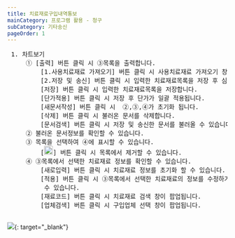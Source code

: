 ```yaml
---
title: 치료재료구입내역통보
mainCategory: 프로그램 활용 - 청구
subCategory: 기타송신
pageOrder: 1
---
```

<pre>
 <t2><bold>1. 차트보기</bold></t2>
     ① [출력] 버튼 클릭 시 ③목록을 출력합니다.
         [1.사용치료재료 가져오기] 버튼 클릭 시 사용치료재료 가져오기 창이 팝업합니다.
         [2.저장 및 송신] 버튼 클릭 시 입력한 치료재료목록을 저장 후 심평원에 송신을 진행합니다.
         [저장] 버튼 클릭 시 입력한 치료재료목록을 저장합니다.
         [단가적용] 버튼 클릭 시 저장 후 단가가 일괄 적용됩니다.
         [새문서작성] 버튼 클릭 시  ②,③,④가 초기화 됩니다.
         [삭제] 버튼 클릭 시 불러온 문서를 삭제합니다.
         [문서검색] 버튼 클릭 시 저장 및 송신한 문서를 불러올 수 있습니다.
     ② 불러온 문서정보를 확인할 수 있습니다.
     ③ 목록을 선택하여 ④에 표시할 수 있습니다.
         [<img src="/images/{{page.url}}_1.png"  width="20" height="20">] 버튼 클릭 시 목록에서 제거할 수 있습니다.
     ④ ③목록에서 선택한 치료재료 정보를 확인할 수 있습니다.
         [새로입력] 버튼 클릭 시 치료재료 정보를 초기화 할 수 있습니다.
         [적용] 버튼 클릭 시 ③목록에서 선택한 치료재료의 정보를 수정하거나 새로입력한 정보를 추가할 
          수 있습니다.
         [재료코드] 버튼 클릭 시 치료재료 검색 창이 팝업됩니다.
         [업체검색] 버튼 클릭 시 구입업체 선택 창이 팝업됩니다.

</pre>

[![](/images/{{page.url}}_2.png)](/images/{{page.url}}_2.png){: target="_blank"}